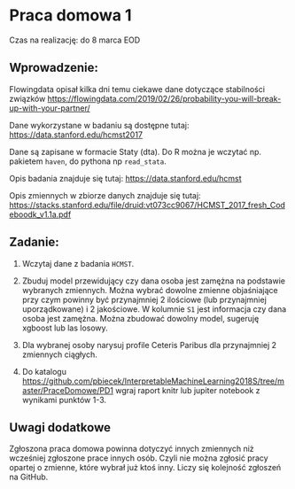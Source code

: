 # Praca domowa 1

Czas na realizację: do 8 marca EOD

## Wprowadzenie:

Flowingdata opisał kilka dni temu ciekawe dane dotyczące stabilności związków
https://flowingdata.com/2019/02/26/probability-you-will-break-up-with-your-partner/

Dane wykorzystane w badaniu są dostępne tutaj:
https://data.stanford.edu/hcmst2017

Dane są zapisane w formacie Staty (dta). Do R można je wczytać np. pakietem `haven`, do pythona np `read_stata`.

Opis badania znajduje się tutaj: https://data.stanford.edu/hcmst

Opis zmiennych w zbiorze danych znajduje się tutaj: https://stacks.stanford.edu/file/druid:vt073cc9067/HCMST_2017_fresh_Codeboodk_v1.1a.pdf

## Zadanie:

1. Wczytaj dane z badania `HCMST`.

2. Zbuduj model przewidujący czy dana osoba jest zamężna na podstawie wybranych zmiennych. Można wybrać dowolne zmienne objaśniające przy czym powinny być przynajmniej 2 ilościowe (lub przynajmniej uporządkowane) i 2 jakościowe. W kolumnie `S1` jest informacja czy dana osoba jest zamężna. Można zbudować dowolny model, sugeruję xgboost lub las losowy.

3. Dla wybranej osoby narysuj profile Ceteris Paribus dla przynajmniej 2 zmiennych ciągłych.

4. Do katalogu https://github.com/pbiecek/InterpretableMachineLearning2018S/tree/master/PraceDomowe/PD1 wgraj raport knitr lub jupiter notebook z wynikami punktów 1-3. 

## Uwagi dodatkowe

Zgłoszona praca domowa powinna dotyczyć innych zmiennych niż wcześniej zgłoszone prace innych osób. Czyli nie można zgłosić pracy opartej o zmienne, które wybrał już ktoś inny. Liczy się kolejność zgłoszeń na GitHub.


